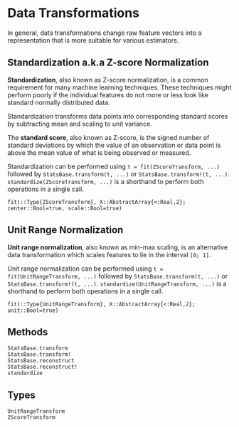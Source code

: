 # Data Transformations

In general, data transformations change raw feature vectors into
a representation that is more suitable for various estimators.

## Standardization a.k.a Z-score Normalization

**Standardization**, also known as Z-score normalization, is a common requirement
for many machine learning techniques. These techniques might perform poorly
if the individual features do not more or less look like standard normally
distributed data.

Standardization transforms data points into corresponding standard scores
by subtracting mean and scaling to unit variance.

The **standard score**, also known as Z-score, is the signed number of
standard deviations by which the value of an observation or data point
is above the mean value of what is being observed or measured.

Standardization can be performed using `t = fit(ZScoreTransform, ...)`
followed by `StatsBase.transform(t, ...)` or `StatsBase.transform!(t, ...)`.
`standardize(ZScoreTransform, ...)` is a shorthand to perform both operations
in a single call.

```@docs
fit(::Type{ZScoreTransform}, X::AbstractArray{<:Real,2}; center::Bool=true, scale::Bool=true)
```

## Unit Range Normalization

**Unit range normalization**, also known as min-max scaling, is an alternative
data transformation which scales features to lie in the interval `[0; 1]`.

Unit range normalization can be performed using `t = fit(UnitRangeTransform, ...)`
followed by `StatsBase.transform(t, ...)` or `StatsBase.transform!(t, ...)`.
`standardize(UnitRangeTransform, ...)` is a shorthand to perform both operations
in a single call.

```@docs
fit(::Type{UnitRangeTransform}, X::AbstractArray{<:Real,2}; unit::Bool=true)
```

## Methods
```@docs
StatsBase.transform
StatsBase.transform!
StatsBase.reconstruct
StatsBase.reconstruct!
standardize
```

## Types
```@docs
UnitRangeTransform
ZScoreTransform
```